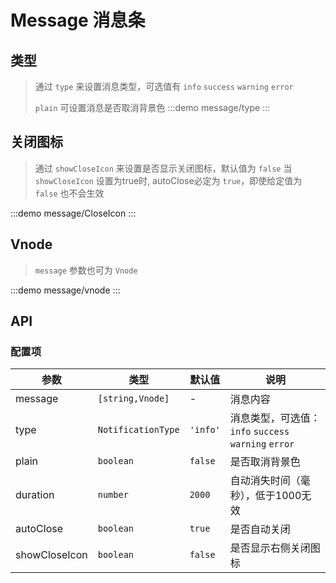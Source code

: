# Message 消息条

## 类型 
> 通过 `type` 来设置消息类型，可选值有 `info` `success` `warning` `error`
>>
> `plain` 可设置消息是否取消背景色
:::demo message/type
:::

## 关闭图标
> 通过 `showCloseIcon` 来设置是否显示关闭图标，默认值为 `false`
> 当 `showCloseIcon` 设置为true时, autoClose必定为 `true`，即使给定值为 `false` 也不会生效

:::demo message/CloseIcon
:::

## Vnode
> `message` 参数也可为 `Vnode`

:::demo message/vnode
:::

## API

### 配置项

| 参数          | 类型               | 默认值   | 说明                                                 |
| ------------- | ------------------ | -------- | ---------------------------------------------------- |
| message       | `[string,Vnode]`   | -        | 消息内容                                             |
| type          | `NotificationType` | `'info'` | 消息类型，可选值：`info` `success` `warning` `error` |
| plain         | `boolean`          | `false`  | 是否取消背景色                                       |
| duration      | `number`           | `2000`   | 自动消失时间（毫秒），低于1000无效                   |
| autoClose     | `boolean`          | `true`   | 是否自动关闭                                         |
| showCloseIcon | `boolean`          | `false`  | 是否显示右侧关闭图标                                 |